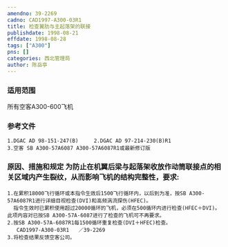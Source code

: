 ```yaml
---
amendno: 39-2269  
cadno: CAD1997-A300-03R1  
title: 检查翼肋与主起落架的联接  
publishdate: 1998-08-21  
effdate: 1998-08-28  
tags: ["A300"]  
pns: []  
categories: 西北管理局  
author: 陈岳亭  
---
```

  
### 适用范围  
所有空客A300-600飞机  
  
<!--more-->  
### 参考文件  
    1.DGAC AD 98-151-247(B)     2.DGAC AD 97-214-230(B)R1  
    3.空客 SB A300-57A6087 A300-57A6087R1或最新修订版  
  
### 原因、措施和规定 为防止在机翼后梁与起落架收放作动筒联接点的相关区域内产生裂纹，从而影响飞机的结构完整性，要求:  
    1.在累积18000飞行循环或本指令生效后1500飞行循环内，以后到为准，按SB A300-57A6087R1进行详细目视检查(DVI)和高频涡流探伤(HFEC)。  
      指令生效时已累积使用超过20000循环的飞机，必须在500循环内进行检查(HFEC＋DVI)。      此项内容对已按SB A300-57A-6087进行了检查的飞机可不再要求。  
    2.按SB A300-57A-6087R1每1500循环重复检查(DVI＋HFEC)检查。  
       CAD1997-A300-03R1   ／39-2269  
    3.将检查结果反馈空客公司。  
